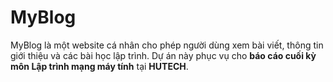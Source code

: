 # MyBlog
MyBlog là một website cá nhân cho phép người dùng xem bài viết, thông tin giới thiệu và các bài học lập trình.   Dự án này phục vụ cho **báo cáo cuối kỳ môn Lập trình mạng máy tính** tại **HUTECH**.
